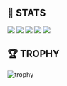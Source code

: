 ## 👀 STATS
![](http://github-profile-summary-cards.vercel.app/api/cards/profile-details?username=Yu-Tea&theme=nord_bright
)
![](http://github-profile-summary-cards.vercel.app/api/cards/repos-per-language?username=Yu-Tea&theme=nord_bright)
![](http://github-profile-summary-cards.vercel.app/api/cards/most-commit-language?username=Yu-Tea&theme=nord_bright)
![](http://github-profile-summary-cards.vercel.app/api/cards/stats?username=Yu-Tea&theme=nord_bright)
![](http://github-profile-summary-cards.vercel.app/api/cards/productive-time?username=Yu-Tea&theme=nord_bright)

## 🏆 TROPHY
![trophy](https://github-profile-trophy.vercel.app/?username=Yu-Tea&theme=nord_bright)
